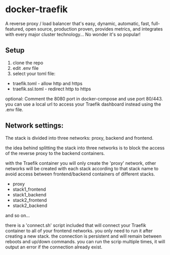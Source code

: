 # docker-traefik
A reverse proxy / load balancer that's easy, dynamic, automatic, fast,
full-featured, open source, production proven, provides metrics,
and integrates with every major cluster technology... No wonder it's so popular!

## Setup
1. clone the repo
2. edit .env file
3. select your toml file:
 - traefik.toml - allow http and https
 - traefik.ssl.toml - redirect http to https 

optional:
Comment the 8080 port in docker-compose and use port 80/443.
you can use a local url to access your Traefik dashboard instead using the .env file.

## Network settings:
The stack is divided into three networks: proxy, backend and frontend.

the idea behind splitting the stack into three networks
is to block the access of the reverse proxy to the backend containers.

with the Traefik container you will only create the 'proxy' network,
other networks will be created with each stack according to that stack name
to avoid access between frontend/backend containers of different stacks.

- proxy
- stack1_frontend
- stack1_backend
- stack2_frontend
- stack2_backend

and so on...

there is a 'connect.sh' script included that will connect your Traefik container to all of your
frontend networks. you only need to run it after creating a new stack.
the connection is persistent and will remain between reboots and up/down commands.
you can run the scrip multiple times, it will output an error if the connection already exist. 
